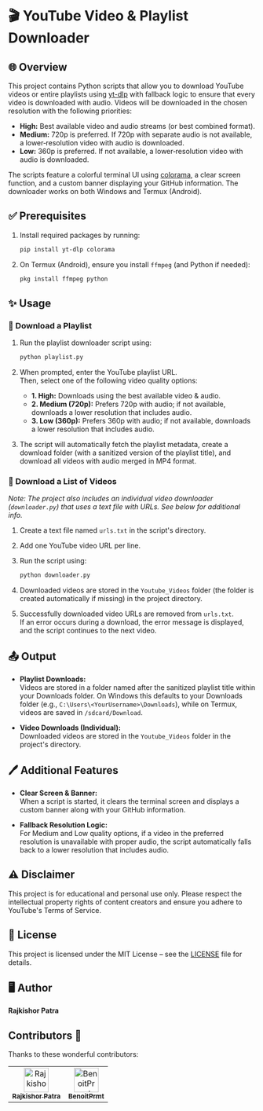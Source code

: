 # 🎬 YouTube Video & Playlist Downloader

## 🌐 Overview

This project contains Python scripts that allow you to download YouTube videos or entire playlists using [yt-dlp](https://github.com/yt-dlp/yt-dlp) with fallback logic to ensure that every video is downloaded with audio. Videos will be downloaded in the chosen resolution with the following priorities:

- **High:** Best available video and audio streams (or best combined format).
- **Medium:** 720p is preferred. If 720p with separate audio is not available, a lower‑resolution video with audio is downloaded.
- **Low:** 360p is preferred. If not available, a lower‑resolution video with audio is downloaded.

The scripts feature a colorful terminal UI using [colorama](https://pypi.org/project/colorama/), a clear screen function, and a custom banner displaying your GitHub information. The downloader works on both Windows and Termux (Android).

## ✅ Prerequisites

1. Install required packages by running:

   ```bash
   pip install yt-dlp colorama
   ```

2. On Termux (Android), ensure you install `ffmpeg` (and Python if needed):

   ```bash
   pkg install ffmpeg python
   ```

## ✨ Usage

### 🔹 Download a Playlist

1. Run the playlist downloader script using:

   ```bash
   python playlist.py
   ```

2. When prompted, enter the YouTube playlist URL.  
   Then, select one of the following video quality options:

   - **1. High:** Downloads using the best available video & audio.
   - **2. Medium (720p):** Prefers 720p with audio; if not available, downloads a lower resolution that includes audio.
   - **3. Low (360p):** Prefers 360p with audio; if not available, downloads a lower resolution that includes audio.

3. The script will automatically fetch the playlist metadata, create a download folder (with a sanitized version of the playlist title), and download all videos with audio merged in MP4 format.

### 🔹 Download a List of Videos

*Note: The project also includes an individual video downloader (`downloader.py`) that uses a text file with URLs. See below for additional info.*

1. Create a text file named `urls.txt` in the script's directory.
2. Add one YouTube video URL per line.
3. Run the script using:

   ```bash
   python downloader.py
   ```

4. Downloaded videos are stored in the `Youtube_Videos` folder (the folder is created automatically if missing) in the project directory.
5. Successfully downloaded video URLs are removed from `urls.txt`.  
   If an error occurs during a download, the error message is displayed, and the script continues to the next video.

## 📤 Output

- **Playlist Downloads:**  
  Videos are stored in a folder named after the sanitized playlist title within your Downloads folder. On Windows this defaults to your Downloads folder (e.g., `C:\Users\<YourUsername>\Downloads`), while on Termux, videos are saved in `/sdcard/Download`.

- **Video Downloads (Individual):**  
  Downloaded videos are stored in the `Youtube_Videos` folder in the project's directory.

## 🖊️ Additional Features

- **Clear Screen & Banner:**  
  When a script is started, it clears the terminal screen and displays a custom banner along with your GitHub information.

- **Fallback Resolution Logic:**  
  For Medium and Low quality options, if a video in the preferred resolution is unavailable with proper audio, the script automatically falls back to a lower resolution that includes audio.

## ⚠️ Disclaimer

This project is for educational and personal use only. Please respect the intellectual property rights of content creators and ensure you adhere to YouTube's Terms of Service.

## 📝 License

This project is licensed under the MIT License – see the [LICENSE](LICENSE) file for details.

## 🖥️ Author

**Rajkishor Patra**

## Contributors 🍉

Thanks to these wonderful contributors:

<table>
  <tbody>
    <tr>
      <td align="center">
        <a href="https://github.com/imraj569">
          <img src="https://avatars.githubusercontent.com/u/53007802?v=4" width="50px" alt="Rajkishor Patra"/>
          <br />
          <sub><b>Rajkishor Patra</b></sub>
        </a>
      </td>
      <td align="center">
        <a href="https://github.com/BenoitPrmt">
          <img src="https://avatars.githubusercontent.com/u/46625877?v=4" width="50px" alt="BenoitPrmt"/>
          <br />
          <sub><b>BenoitPrmt</b></sub>
        </a>
      </td>
    </tr>
  </tbody>
</table>
